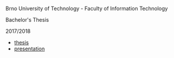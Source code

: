 Brno University of Technology - Faculty of Information Technology

Bachelor's Thesis

2017/2018

* [thesis](https://github.com/europ/VUTBR-FIT-BT/blob/master/PDF/thesis.pdf)
* [presentation](https://github.com/europ/VUTBR-FIT-BT/blob/master/PDF/presentation.pdf)
